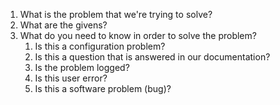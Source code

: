 1. What is the problem that we're trying to solve?
1. What are the givens?
1. What do you need to know in order to solve the problem?
    1. Is this a configuration problem?
    1. Is this a question that is answered in our documentation?
    1. Is the problem logged?
    1. Is this user error?
    1. Is this a software problem (bug)?

